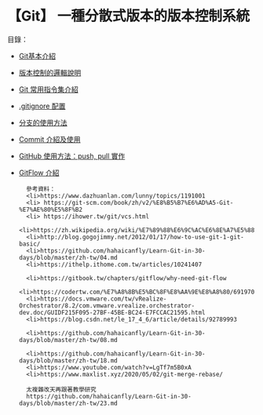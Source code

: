 <!--
 * @Author: your name
 * @Date: 2022-02-14 14:37:21
 * @LastEditTime: 2022-02-23 15:07:02
 * @LastEditors: Please set LastEditors
 * @Description: 打开koroFileHeader查看配置 进行设置: https://github.com/OBKoro1/koro1FileHeader/wiki/%E9%85%8D%E7%BD%AE
 * @FilePath: \GIT\git介紹.md
-->

# 【Git】 一種分散式版本的版本控制系統　 
目錄：

- [Git基本介紹](BasicIntroduction.md)
- [版本控制的邏輯說明](ImplementPullANDPush.md)
- [Git 常用指令集介紹](GitCommonInstructionSet.md)
- [.gitignore 配置](GitignoreConfiguration.md)
- [分支的使用方法](Howtousebranches.md)
- [Commit 介紹及使用](AboutCommit.md)
- [GitHub 使用方法：push, pull 實作](ImplementPullANDPush.md)
- [GitFlow 介紹](Remainder.md)





        參考資料：
        <li>https://www.dazhuanlan.com/lunny/topics/1191001
        <li> https://git-scm.com/book/zh/v2/%E8%B5%B7%E6%AD%A5-Git-%E7%AE%80%E5%8F%B2
        <li> https://ihower.tw/git/vcs.html
        <li>https://zh.wikipedia.org/wiki/%E7%89%88%E6%9C%AC%E6%8E%A7%E5%88%B6
        <li>http://blog.gogojimmy.net/2012/01/17/how-to-use-git-1-git-basic/
        <li>https://github.com/hahaicanfly/Learn-Git-in-30-days/blob/master/zh-tw/04.md
        <li>https://ithelp.ithome.com.tw/articles/10241407

        <li>https://gitbook.tw/chapters/gitflow/why-need-git-flow
        <li>https://codertw.com/%E7%A8%8B%E5%BC%8F%E8%AA%9E%E8%A8%80/691970/#outline__4
        <li>https://docs.vmware.com/tw/vRealize-Orchestrator/8.2/com.vmware.vrealize.orchestrator-dev.doc/GUIDF215F095-27BF-45BE-BC24-E7FCCAC21595.html
        <li>https://blog.csdn.net/le_17_4_6/article/details/92789993

        <li>https://github.com/hahaicanfly/Learn-Git-in-30-days/blob/master/zh-tw/08.md

        <li>https://github.com/hahaicanfly/Learn-Git-in-30-days/blob/master/zh-tw/18.md
        <li>https://www.youtube.com/watch?v=LgTf7m5B0xA
        <li>https://www.maxlist.xyz/2020/05/02/git-merge-rebase/

        太複雜改天再跟著教學研究
        https://github.com/hahaicanfly/Learn-Git-in-30-days/blob/master/zh-tw/23.md

